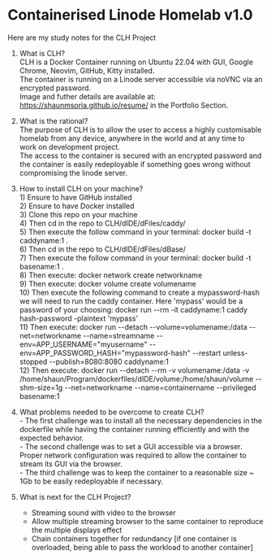 # Containerised Linode Homelab v1.0

Here are my study notes for the CLH Project

1) What is CLH?
 <br>CLH is a Docker Container running on Ubuntu 22.04 with GUI, Google Chrome, Neovim, GitHub, Kitty installed.
 <br>The container is running on a Linode server accessible via noVNC via an encrypted password.
 <br>Image and futher details are available at: https://shaunmsoria.github.io/resume/ in the Portfolio Section.

2) What is the rational?
 <br>The purpose of CLH is to allow the user to access a highly customisable homelab from any device, anywhere in the world and at any time to work on development project.
 <br>The access to the container is secured with an encrypted password and the container is easily redeployable if something goes wrong without compromising the linode server.
 
 3) How to install CLH on your machine?
 <br>1) Ensure to have GitHub installed
 <br>2) Ensure to have Docker installed
 <br>3) Clone this repo on your machine
 <br>4) Then cd in the repo to CLH/dIDE/dFiles/caddy/
 <br>5) Then execute the follow command in your terminal: docker build -t caddyname:1 .
 <br>6) Then cd in the repo to CLH/dIDE/dFiles/dBase/
 <br>7) Then execute the follow command in your terminal: docker build -t basename:1 .
 <br>8) Then execute: docker network create networkname
 <br>9) Then execute: docker volume create volumename
 <br>10) Then execute the following command to create a mypassword-hash we will need to run the caddy container. Here 'mypass' would be a password of your choosing: docker run --rm -it caddyname:1 caddy hash-password -plaintext 'mypass'
 <br>11) Then execute: docker run --detach --volume=volumename:/data --net=networkname --name=streamname --env=APP_USERNAME="myusername" --env=APP_PASSWORD_HASH="mypassword-hash" --restart unless-stopped --publish=8080:8080 caddyname:1
 <br>12) Then execute: docker run --detach --rm -v volumename:/data -v /home/shaun/Program/dockerfiles/dIDE/volume:/home/shaun/volume  --shm-size=1g --net=networkname --name=containername --privileged basename:1


4) What problems needed to be overcome to create CLH?
 <br>- The first challenge was to install all the necessary dependencies in the dockerfile while having the container running efficiently and with the expected behavior.
 <br>- The second challenge was to set a GUI accessible via a browser. Proper network configuration was required to allow the container to stream its GUI via the browser.
 <br>- The third challenge was to keep the container to a reasonable size ~ 1Gb to be easily redeployable if necessary.
 
 
5) What is next for the CLH Project?
   - Streaming sound with video to the browser
   - Allow multiple streaming browser to the same container to reproduce the multiple displays effect
   - Chain containers together for redundancy [if one container is overloaded, being able to pass the workload to another container]
